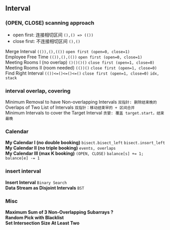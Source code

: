 ## Interval

### (OPEN, CLOSE) scanning approach
* open first: 连接相切区间 `(),() => (())`
* close first: 不连接相切区间 `(),()`

Merge Interval `(()),(),(())` `open first (open=0, close=1)`    
Employee Free Time `(()),(),(())` `open first (open=0, close=1)`    
Meeting Rooms I (no overlap) `()()()()` `close first (open=1, close=0)`       
Meeting Rooms II (room needed) `(())()` `close first (open=1, close=0)`     
Find Right Interval `(())<=()<=()<=()` `close first (open=1, close=0)` `idx, stack`                     

### interval overlap, covering
Minimum Removal to have Non-overlapping Intervals  `双指针: 删除结束晚的`            
Overlaps of Two List of Intervals `双指针：移动结束早的 + 区间合并`                          
Minimum Intervals to cover the Target Interval `贪婪: 覆盖 target.start，结束最晚`       

### Calendar
**My Calendar I (no double booking)**  `bisect.bisect_left` `bisect.insort_left`          
**My Calendar II (no triple booking)**  `events, overlaps`                 
**My Calendar III (max K booking)**  `(OPEN, CLOSE)` `balance[s] += 1; balance[e] -= 1`                

### insert interval
**Insert Interval**  `Binary Search`                
**Data Stream as Disjoint Intervals**  `BST`    

### Misc
**Maximum Sum of 3 Non-Overlapping Subarrays ?**                   
**Random Pick with Blacklist**                    
**Set Intersection Size At Least Two**                   
